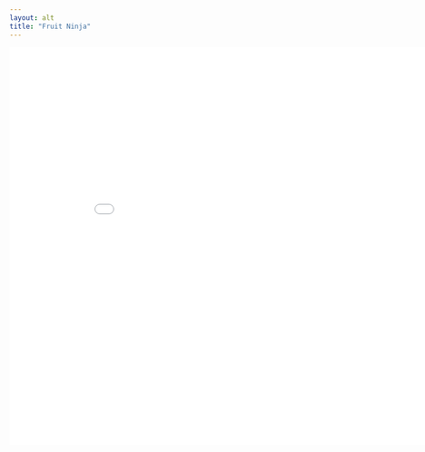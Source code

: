```yaml
---
layout: alt
title: "Fruit Ninja"
---
```

<embed src="src/" width="900" height="700" allowfullscreen>
